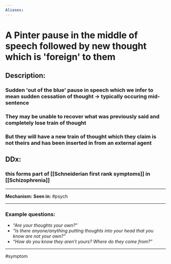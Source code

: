```yaml
---
Aliases:
---
```

# A Pinter pause in the middle of speech followed by new thought which is 'foreign' to them
## Description:
### Sudden 'out of the blue' pause in speech which we infer to mean sudden cessation of thought -> typically occuring mid-sentence
### They may be unable to recover what was previously said and completely lose train of thought
### But they will have a new train of thought which they claim is not theirs and has been inserted in from an external agent
## DDx:
### this forms part of [[Schneiderian first rank symptoms]] in [[Schizophrenia]]

---
**Mechanism:**
**Seen in:** #psych 

---
### Example questions:
-   _“Are your thoughts your own?”_
-   _“Is there anyone/anything putting thoughts into your head that you know are not your own?”_
-   _“How do you know they aren’t yours? Where do they come from?”_


---
#symptom 